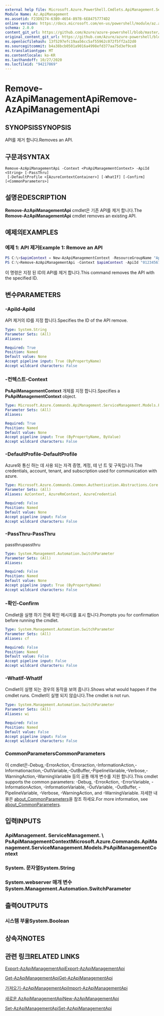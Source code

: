```yaml
---
external help file: Microsoft.Azure.PowerShell.Cmdlets.ApiManagement.ServiceManagement.dll-Help.xml
Module Name: Az.ApiManagement
ms.assetid: F23D9274-63B9-4654-897B-6E84757774D2
online version: https://docs.microsoft.com/en-us/powershell/module/az.apimanagement/remove-azapimanagementapi
schema: 2.0.0
content_git_url: https://github.com/Azure/azure-powershell/blob/master/src/ApiManagement/ApiManagement/help/Remove-AzApiManagementApi.md
original_content_git_url: https://github.com/Azure/azure-powershell/blob/master/src/ApiManagement/ApiManagement/help/Remove-AzApiManagementApi.md
ms.openlocfilehash: 13f5297efc19aa56cc5af55962c072f5ff2a32d0
ms.sourcegitcommit: b4a38bcb0501a9016a4998efd377aa75d3ef9ce8
ms.translationtype: MT
ms.contentlocale: ko-KR
ms.lasthandoff: 10/27/2020
ms.locfileid: "94217869"
---
```

# <span data-ttu-id="b6bb5-101">Remove-AzApiManagementApi</span><span class="sxs-lookup"><span data-stu-id="b6bb5-101">Remove-AzApiManagementApi</span></span>

## <span data-ttu-id="b6bb5-102">SYNOPSIS</span><span class="sxs-lookup"><span data-stu-id="b6bb5-102">SYNOPSIS</span></span>
<span data-ttu-id="b6bb5-103">API를 제거 합니다.</span><span class="sxs-lookup"><span data-stu-id="b6bb5-103">Removes an API.</span></span>

## <span data-ttu-id="b6bb5-104">구문과</span><span class="sxs-lookup"><span data-stu-id="b6bb5-104">SYNTAX</span></span>

```
Remove-AzApiManagementApi -Context <PsApiManagementContext> -ApiId <String> [-PassThru]
 [-DefaultProfile <IAzureContextContainer>] [-WhatIf] [-Confirm] [<CommonParameters>]
```

## <span data-ttu-id="b6bb5-105">설명은</span><span class="sxs-lookup"><span data-stu-id="b6bb5-105">DESCRIPTION</span></span>
<span data-ttu-id="b6bb5-106">**Remove-AzApiManagementApi** cmdlet은 기존 API를 제거 합니다.</span><span class="sxs-lookup"><span data-stu-id="b6bb5-106">The **Remove-AzApiManagementApi** cmdlet removes an existing API.</span></span>

## <span data-ttu-id="b6bb5-107">예제의</span><span class="sxs-lookup"><span data-stu-id="b6bb5-107">EXAMPLES</span></span>

### <span data-ttu-id="b6bb5-108">예제 1: API 제거</span><span class="sxs-lookup"><span data-stu-id="b6bb5-108">Example 1: Remove an API</span></span>
```powershell
PS C:\>$apimContext = New-AzApiManagementContext -ResourceGroupName "Api-Default-WestUS" -ServiceName "contoso"
PS C:\>Remove-AzApiManagementApi -Context $apimContext -ApiId "0123456789"
```

<span data-ttu-id="b6bb5-109">이 명령은 지정 된 ID의 API를 제거 합니다.</span><span class="sxs-lookup"><span data-stu-id="b6bb5-109">This command removes the API with the specified ID.</span></span>

## <span data-ttu-id="b6bb5-110">변수</span><span class="sxs-lookup"><span data-stu-id="b6bb5-110">PARAMETERS</span></span>

### <span data-ttu-id="b6bb5-111">-ApiId</span><span class="sxs-lookup"><span data-stu-id="b6bb5-111">-ApiId</span></span>
<span data-ttu-id="b6bb5-112">API 제거의 ID를 지정 합니다.</span><span class="sxs-lookup"><span data-stu-id="b6bb5-112">Specifies the ID of the API remove.</span></span>

```yaml
Type: System.String
Parameter Sets: (All)
Aliases:

Required: True
Position: Named
Default value: None
Accept pipeline input: True (ByPropertyName)
Accept wildcard characters: False
```

### <span data-ttu-id="b6bb5-113">-컨텍스트</span><span class="sxs-lookup"><span data-stu-id="b6bb5-113">-Context</span></span>
<span data-ttu-id="b6bb5-114">**PsApiManagementContext** 개체를 지정 합니다.</span><span class="sxs-lookup"><span data-stu-id="b6bb5-114">Specifies a **PsApiManagementContext** object.</span></span>

```yaml
Type: Microsoft.Azure.Commands.ApiManagement.ServiceManagement.Models.PsApiManagementContext
Parameter Sets: (All)
Aliases:

Required: True
Position: Named
Default value: None
Accept pipeline input: True (ByPropertyName, ByValue)
Accept wildcard characters: False
```

### <span data-ttu-id="b6bb5-115">-DefaultProfile</span><span class="sxs-lookup"><span data-stu-id="b6bb5-115">-DefaultProfile</span></span>
<span data-ttu-id="b6bb5-116">Azure와 통신 하는 데 사용 되는 자격 증명, 계정, 테 넌 트 및 구독입니다.</span><span class="sxs-lookup"><span data-stu-id="b6bb5-116">The credentials, account, tenant, and subscription used for communication with azure.</span></span>

```yaml
Type: Microsoft.Azure.Commands.Common.Authentication.Abstractions.Core.IAzureContextContainer
Parameter Sets: (All)
Aliases: AzContext, AzureRmContext, AzureCredential

Required: False
Position: Named
Default value: None
Accept pipeline input: False
Accept wildcard characters: False
```

### <span data-ttu-id="b6bb5-117">-PassThru</span><span class="sxs-lookup"><span data-stu-id="b6bb5-117">-PassThru</span></span>
<span data-ttu-id="b6bb5-118">passthru</span><span class="sxs-lookup"><span data-stu-id="b6bb5-118">passthru</span></span>

```yaml
Type: System.Management.Automation.SwitchParameter
Parameter Sets: (All)
Aliases:

Required: False
Position: Named
Default value: None
Accept pipeline input: True (ByPropertyName)
Accept wildcard characters: False
```

### <span data-ttu-id="b6bb5-119">-확인</span><span class="sxs-lookup"><span data-stu-id="b6bb5-119">-Confirm</span></span>
<span data-ttu-id="b6bb5-120">Cmdlet을 실행 하기 전에 확인 메시지를 표시 합니다.</span><span class="sxs-lookup"><span data-stu-id="b6bb5-120">Prompts you for confirmation before running the cmdlet.</span></span>

```yaml
Type: System.Management.Automation.SwitchParameter
Parameter Sets: (All)
Aliases: cf

Required: False
Position: Named
Default value: False
Accept pipeline input: False
Accept wildcard characters: False
```

### <span data-ttu-id="b6bb5-121">-WhatIf</span><span class="sxs-lookup"><span data-stu-id="b6bb5-121">-WhatIf</span></span>
<span data-ttu-id="b6bb5-122">Cmdlet이 실행 되는 경우의 동작을 보여 줍니다.</span><span class="sxs-lookup"><span data-stu-id="b6bb5-122">Shows what would happen if the cmdlet runs.</span></span>
<span data-ttu-id="b6bb5-123">Cmdlet이 실행 되지 않습니다.</span><span class="sxs-lookup"><span data-stu-id="b6bb5-123">The cmdlet is not run.</span></span>

```yaml
Type: System.Management.Automation.SwitchParameter
Parameter Sets: (All)
Aliases: wi

Required: False
Position: Named
Default value: False
Accept pipeline input: False
Accept wildcard characters: False
```

### <span data-ttu-id="b6bb5-124">CommonParameters</span><span class="sxs-lookup"><span data-stu-id="b6bb5-124">CommonParameters</span></span>
<span data-ttu-id="b6bb5-125">이 cmdlet은-Debug,-ErrorAction,-Erroraction,-InformationAction,-Informationaction,-OutVariable,-OutBuffer,-PipelineVariable,-Verbose,-WarningAction,-WarningVariable 등의 공통 매개 변수를 지원 합니다.</span><span class="sxs-lookup"><span data-stu-id="b6bb5-125">This cmdlet supports the common parameters: -Debug, -ErrorAction, -ErrorVariable, -InformationAction, -InformationVariable, -OutVariable, -OutBuffer, -PipelineVariable, -Verbose, -WarningAction, and -WarningVariable.</span></span> <span data-ttu-id="b6bb5-126">자세한 내용은 [about_CommonParameters](http://go.microsoft.com/fwlink/?LinkID=113216)을 참조 하세요.</span><span class="sxs-lookup"><span data-stu-id="b6bb5-126">For more information, see [about_CommonParameters](http://go.microsoft.com/fwlink/?LinkID=113216).</span></span>

## <span data-ttu-id="b6bb5-127">입력</span><span class="sxs-lookup"><span data-stu-id="b6bb5-127">INPUTS</span></span>

### <span data-ttu-id="b6bb5-128">ApiManagement. ServiceManagement. \ PsApiManagementContext</span><span class="sxs-lookup"><span data-stu-id="b6bb5-128">Microsoft.Azure.Commands.ApiManagement.ServiceManagement.Models.PsApiManagementContext</span></span>

### <span data-ttu-id="b6bb5-129">System. 문자열</span><span class="sxs-lookup"><span data-stu-id="b6bb5-129">System.String</span></span>

### <span data-ttu-id="b6bb5-130">System.webserver 매개 변수</span><span class="sxs-lookup"><span data-stu-id="b6bb5-130">System.Management.Automation.SwitchParameter</span></span>

## <span data-ttu-id="b6bb5-131">출력</span><span class="sxs-lookup"><span data-stu-id="b6bb5-131">OUTPUTS</span></span>

### <span data-ttu-id="b6bb5-132">시스템 부울</span><span class="sxs-lookup"><span data-stu-id="b6bb5-132">System.Boolean</span></span>

## <span data-ttu-id="b6bb5-133">상속자</span><span class="sxs-lookup"><span data-stu-id="b6bb5-133">NOTES</span></span>

## <span data-ttu-id="b6bb5-134">관련 링크</span><span class="sxs-lookup"><span data-stu-id="b6bb5-134">RELATED LINKS</span></span>

[<span data-ttu-id="b6bb5-135">Export-AzApiManagementApi</span><span class="sxs-lookup"><span data-stu-id="b6bb5-135">Export-AzApiManagementApi</span></span>](./Export-AzApiManagementApi.md)

[<span data-ttu-id="b6bb5-136">Get-AzApiManagementApi</span><span class="sxs-lookup"><span data-stu-id="b6bb5-136">Get-AzApiManagementApi</span></span>](./Get-AzApiManagementApi.md)

[<span data-ttu-id="b6bb5-137">가져오기-AzApiManagementApi</span><span class="sxs-lookup"><span data-stu-id="b6bb5-137">Import-AzApiManagementApi</span></span>](./Import-AzApiManagementApi.md)

[<span data-ttu-id="b6bb5-138">새로운 AzApiManagementApi</span><span class="sxs-lookup"><span data-stu-id="b6bb5-138">New-AzApiManagementApi</span></span>](./New-AzApiManagementApi.md)

[<span data-ttu-id="b6bb5-139">Set-AzApiManagementApi</span><span class="sxs-lookup"><span data-stu-id="b6bb5-139">Set-AzApiManagementApi</span></span>](./Set-AzApiManagementApi.md)


